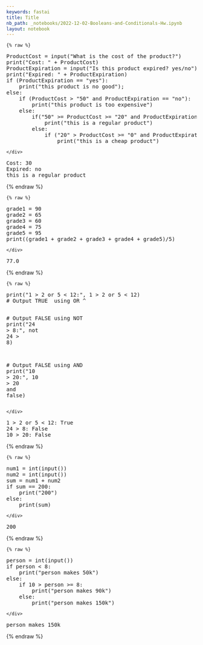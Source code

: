 ```yaml
---
keywords: fastai
title: Title
nb_path: _notebooks/2022-12-02-Booleans-and-Conditionals-Hw.ipynb
layout: notebook
---
```


<!--
#################################################
### THIS FILE WAS AUTOGENERATED! DO NOT EDIT! ###
#################################################
# file to edit: _notebooks/2022-12-02-Booleans-and-Conditionals-Hw.ipynb
-->

<div class="container" id="notebook-container">
        
    {% raw %}
    
<div class="cell border-box-sizing code_cell rendered">
<div class="input">

<div class="inner_cell">
    <div class="input_area">
<div class=" highlight hl-ipython3"><pre><span></span><span class="n">ProductCost</span> <span class="o">=</span> <span class="nb">input</span><span class="p">(</span><span class="s2">&quot;What is the cost of the product?&quot;</span><span class="p">)</span>
<span class="nb">print</span><span class="p">(</span><span class="s2">&quot;Cost: &quot;</span> <span class="o">+</span> <span class="n">ProductCost</span><span class="p">)</span>
<span class="n">ProductExpiration</span> <span class="o">=</span> <span class="nb">input</span><span class="p">(</span><span class="s2">&quot;Is this product expired? yes/no&quot;</span><span class="p">)</span>
<span class="nb">print</span><span class="p">(</span><span class="s2">&quot;Expired: &quot;</span> <span class="o">+</span> <span class="n">ProductExpiration</span><span class="p">)</span>
<span class="k">if</span> <span class="p">(</span><span class="n">ProductExpiration</span> <span class="o">==</span> <span class="s2">&quot;yes&quot;</span><span class="p">):</span> 
    <span class="nb">print</span><span class="p">(</span><span class="s2">&quot;this product is no good&quot;</span><span class="p">);</span> 
<span class="k">else</span><span class="p">:</span> 
    <span class="k">if</span> <span class="p">(</span><span class="n">ProductCost</span> <span class="o">&gt;</span> <span class="s2">&quot;50&quot;</span> <span class="ow">and</span> <span class="n">ProductExpiration</span> <span class="o">==</span> <span class="s2">&quot;no&quot;</span><span class="p">):</span> 
        <span class="nb">print</span><span class="p">(</span><span class="s2">&quot;this product is too expensive&quot;</span><span class="p">)</span>
    <span class="k">else</span><span class="p">:</span>
        <span class="k">if</span><span class="p">(</span><span class="s2">&quot;50&quot;</span> <span class="o">&gt;=</span> <span class="n">ProductCost</span> <span class="o">&gt;=</span> <span class="s2">&quot;20&quot;</span> <span class="ow">and</span> <span class="n">ProductExpiration</span> <span class="o">==</span> <span class="s2">&quot;no&quot;</span><span class="p">):</span>
            <span class="nb">print</span><span class="p">(</span><span class="s2">&quot;this is a regular product&quot;</span><span class="p">)</span>
        <span class="k">else</span><span class="p">:</span>
            <span class="k">if</span> <span class="p">(</span><span class="s2">&quot;20&quot;</span> <span class="o">&gt;</span> <span class="n">ProductCost</span> <span class="o">&gt;=</span> <span class="s2">&quot;0&quot;</span> <span class="ow">and</span> <span class="n">ProductExpiration</span> <span class="o">==</span> <span class="s2">&quot;no&quot;</span><span class="p">):</span>
                <span class="nb">print</span><span class="p">(</span><span class="s2">&quot;this is a cheap product&quot;</span><span class="p">)</span>
</pre></div>

    </div>
</div>
</div>

<div class="output_wrapper">
<div class="output">

<div class="output_area">

<div class="output_subarea output_stream output_stdout output_text">
<pre>Cost: 30
Expired: no
this is a regular product
</pre>
</div>
</div>

</div>
</div>

</div>
    {% endraw %}

    {% raw %}
    
<div class="cell border-box-sizing code_cell rendered">
<div class="input">

<div class="inner_cell">
    <div class="input_area">
<div class=" highlight hl-ipython3"><pre><span></span><span class="n">grade1</span> <span class="o">=</span> <span class="mi">90</span>
<span class="n">grade2</span> <span class="o">=</span> <span class="mi">65</span>
<span class="n">grade3</span> <span class="o">=</span> <span class="mi">60</span>
<span class="n">grade4</span> <span class="o">=</span> <span class="mi">75</span>
<span class="n">grade5</span> <span class="o">=</span> <span class="mi">95</span>
<span class="nb">print</span><span class="p">((</span><span class="n">grade1</span> <span class="o">+</span> <span class="n">grade2</span> <span class="o">+</span> <span class="n">grade3</span> <span class="o">+</span> <span class="n">grade4</span> <span class="o">+</span> <span class="n">grade5</span><span class="p">)</span><span class="o">/</span><span class="mi">5</span><span class="p">)</span>
</pre></div>

    </div>
</div>
</div>

<div class="output_wrapper">
<div class="output">

<div class="output_area">

<div class="output_subarea output_stream output_stdout output_text">
<pre>77.0
</pre>
</div>
</div>

</div>
</div>

</div>
    {% endraw %}

    {% raw %}
    
<div class="cell border-box-sizing code_cell rendered">
<div class="input">

<div class="inner_cell">
    <div class="input_area">
<div class=" highlight hl-ipython3"><pre><span></span><span class="nb">print</span><span class="p">(</span><span class="s2">&quot;1 &gt; 2 or 5 &lt; 12:&quot;</span><span class="p">,</span> <span class="mi">1</span> <span class="o">&gt;</span> <span class="mi">2</span> <span class="ow">or</span> <span class="mi">5</span> <span class="o">&lt;</span> <span class="mi">12</span><span class="p">)</span>
<span class="c1"># Output TRUE  using OR ^</span>


<span class="c1"># Output FALSE using NOT</span>
<span class="nb">print</span><span class="p">(</span><span class="s2">&quot;24 &gt; 8:&quot;</span><span class="p">,</span> <span class="ow">not</span> <span class="mi">24</span> <span class="o">&gt;</span> <span class="mi">8</span><span class="p">)</span>

<span class="c1"># Output FALSE using AND</span>
<span class="nb">print</span><span class="p">(</span><span class="s2">&quot;10 &gt; 20:&quot;</span><span class="p">,</span> <span class="mi">10</span> <span class="o">&gt;</span> <span class="mi">20</span> <span class="ow">and</span> <span class="n">false</span><span class="p">)</span>
</pre></div>

    </div>
</div>
</div>

<div class="output_wrapper">
<div class="output">

<div class="output_area">

<div class="output_subarea output_stream output_stdout output_text">
<pre>1 &gt; 2 or 5 &lt; 12: True
24 &gt; 8: False
10 &gt; 20: False
</pre>
</div>
</div>

</div>
</div>

</div>
    {% endraw %}

    {% raw %}
    
<div class="cell border-box-sizing code_cell rendered">
<div class="input">

<div class="inner_cell">
    <div class="input_area">
<div class=" highlight hl-ipython3"><pre><span></span><span class="n">num1</span> <span class="o">=</span> <span class="nb">int</span><span class="p">(</span><span class="nb">input</span><span class="p">())</span>
<span class="n">num2</span> <span class="o">=</span> <span class="nb">int</span><span class="p">(</span><span class="nb">input</span><span class="p">())</span>
<span class="nb">sum</span> <span class="o">=</span> <span class="n">num1</span> <span class="o">+</span> <span class="n">num2</span>
<span class="k">if</span> <span class="nb">sum</span> <span class="o">==</span> <span class="mi">200</span><span class="p">:</span>
    <span class="nb">print</span><span class="p">(</span><span class="s2">&quot;200&quot;</span><span class="p">)</span>
<span class="k">else</span><span class="p">:</span>
    <span class="nb">print</span><span class="p">(</span><span class="nb">sum</span><span class="p">)</span>
</pre></div>

    </div>
</div>
</div>

<div class="output_wrapper">
<div class="output">

<div class="output_area">

<div class="output_subarea output_stream output_stdout output_text">
<pre>200
</pre>
</div>
</div>

</div>
</div>

</div>
    {% endraw %}

    {% raw %}
    
<div class="cell border-box-sizing code_cell rendered">
<div class="input">

<div class="inner_cell">
    <div class="input_area">
<div class=" highlight hl-ipython3"><pre><span></span><span class="n">person</span> <span class="o">=</span> <span class="nb">int</span><span class="p">(</span><span class="nb">input</span><span class="p">())</span>
<span class="k">if</span> <span class="n">person</span> <span class="o">&lt;</span> <span class="mi">8</span><span class="p">:</span>
    <span class="nb">print</span><span class="p">(</span><span class="s2">&quot;person makes 50k&quot;</span><span class="p">)</span>
<span class="k">else</span><span class="p">:</span>
    <span class="k">if</span> <span class="mi">10</span> <span class="o">&gt;</span> <span class="n">person</span> <span class="o">&gt;=</span> <span class="mi">8</span><span class="p">:</span>
        <span class="nb">print</span><span class="p">(</span><span class="s2">&quot;person makes 90k&quot;</span><span class="p">)</span>
    <span class="k">else</span><span class="p">:</span>
        <span class="nb">print</span><span class="p">(</span><span class="s2">&quot;person makes 150k&quot;</span><span class="p">)</span>
</pre></div>

    </div>
</div>
</div>

<div class="output_wrapper">
<div class="output">

<div class="output_area">

<div class="output_subarea output_stream output_stdout output_text">
<pre>person makes 150k
</pre>
</div>
</div>

</div>
</div>

</div>
    {% endraw %}

</div>
 

